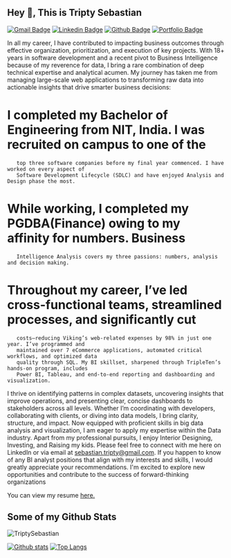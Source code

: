 ## Hey 👋, This is Tripty Sebastian
[![Gmail Badge](https://img.shields.io/badge/-sebastian.tripty@gmail.com-c14438?style=flat&logo=Gmail&logoColor=white&link=mailto:sebastian.tripty@gmail.com)](mailto:sebastian.tripty@gmail.com) 
[![Linkedin Badge](https://img.shields.io/badge/-tripty-sebastian-0072b1?style=flat&logo=Linkedin&logoColor=white&link=https://www.linkedin.com/in/tripty-sebastian/)](https://www.linkedin.com/in/tripty-sebastian/) [![Github Badge](https://img.shields.io/badge/-TriptySebastian-grey?style=flat&logo=github&logoColor=white&link=https://github.com/TriptySebastian/)](https://www.github.com/TriptySebastian/) [![Portfolio Badge](https://img.shields.io/badge/portfolio-web-blue?style=flat&link=Tripty-Sebastian@github.io/)](Tripty-Sebastian@github.io/) <p align='left'>In all my career, I have contributed to impacting business outcomes through effective organization, prioritization, and execution of key projects. With 18+ years in software development and a recent pivot to Business Intelligence because of my reverence for data, I bring a rare combination of deep technical expertise and analytical acumen. 
My journey has taken me from managing large-scale web applications to transforming raw data into actionable insights that drive smarter business decisions: 
  #   I completed my Bachelor of Engineering from NIT, India. I was recruited on campus to one of the 
       top three software companies before my final year commenced. I have worked on every aspect of 
       Software Development Lifecycle (SDLC) and have enjoyed Analysis and Design phase the most.
  #   While working, I completed my PGDBA(Finance) owing to my affinity for numbers. Business 
       Intelligence Analysis covers my three passions: numbers, analysis and decision making.
  #   Throughout my career, I’ve led cross-functional teams, streamlined processes, and significantly cut 
       costs—reducing Viking’s web-related expenses by 98% in just one year. I’ve programmed and 
       maintained over 7 eCommerce applications, automated critical workflows, and optimized data 
       quality through SQL. My BI skillset, sharpened through TripleTen’s hands-on program, includes 
       Power BI, Tableau, and end-to-end reporting and dashboarding and visualization.
I thrive on identifying patterns in complex datasets, uncovering insights that improve operations, and presenting clear, concise dashboards to stakeholders across all levels. Whether I’m coordinating with developers, collaborating with clients, or diving into data models, I bring clarity, structure, and impact.
Now equipped with proficient skills in big data analysis and visualization, I am eager to apply my expertise within the Data industry.
Apart from my professional pursuits, I enjoy Interior Designing, Investing, and Raising my kids. 
Please feel free to connect with me here on LinkedIn or via email at sebastian.tripty@gmail.com. If you happen to know of any BI analyst positions that align with my interests and skills, I would greatly appreciate your recommendations. I'm excited to explore new opportunities and contribute to the success of forward-thinking organizations</p><p align='left'> You can view my resume <a href='https://docs.google.com/document/d/1WMgPuBprYx91mpGX_ThF595CcRxtAMoU/edit?usp=drive_link&ouid=107234123542012149699&rtpof=true&sd=true ' target=_blank><u>here</u>.</a></p>
## Some of my Github Stats
<p align=left> <img src=https://komarev.com/ghpvc/?username=TriptySebastian alt=TriptySebastian /> </p>

[![Github stats](https://github-readme-stats.vercel.app/api?username=TriptySebastian&show_icons=true&include_all_commits=true)](https://github.com/TriptySebastian/github-readme-stats)
[![Top Langs](https://github-readme-stats.vercel.app/api/top-langs/?username=TriptySebastian&layout=compact)](https://github.com/TriptySebastian/github-readme-stats)
